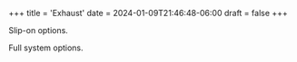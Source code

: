 +++
title = 'Exhaust'
date = 2024-01-09T21:46:48-06:00
draft = false
+++

Slip-on options.

Full system options.
